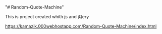 "# Random-Quote-Machine" 

This is project created whith js and jQery

https://kamazik.000webhostapp.com/Random-Quote-Machine/index.html
